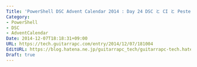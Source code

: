 ```yaml
---
Title: 'PowerShell DSC Advent Calendar 2014 : Day 24 DSC と CI と Pester で自動テストを行う'
Category:
- PowerShell
- DSC
- AdventCalendar
Date: 2014-12-07T18:18:31+09:00
URL: https://tech.guitarrapc.com/entry/2014/12/07/181004
EditURL: https://blog.hatena.ne.jp/guitarrapc_tech/guitarrapc-tech.hatenablog.com/atom/entry/8454420450076387453
Draft: true
---
```



